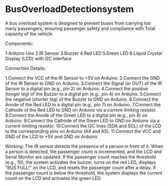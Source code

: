# BusOverloadDetectionsystem
 A bus overload system is designed to prevent buses from carrying too many passengers, ensuring passenger safety and compliance with Total capacity of the vehicle

Components:

1.Arduino Uno
2.IR Sensor
3.Buzzer
4.Red LED
5.Green LED
6.Liquid Crystal Display (LCD) with I2C interface 

Connection Details:

1.Connect the VCC of the IR Sensor to +5V on Arduino.
2.Connect the GND of the IR Sensor to GND on Arduino.
3.Connect the Signal (or OUT) of the IR Sensor to a digital pin (e.g., pin 2) on Arduino.
4.Connect the positive (longer leg) of the Buzzer to a digital pin (e.g., pin 4) on Arduino.
5.Connect the negative (shorter leg) of the Buzzer to GND on Arduino.
6.Connect the Anode of the Red LED to a digital pin (e.g., pin 7) on Arduino.
7.Connect the Cathode of the Red LED to GND on Arduino via a current-limiting resistor.
8.Connect the Anode of the Green LED to a digital pin (e.g., pin 8) on Arduino.
9.Connect the Cathode of the Green LED to GND on Arduino via a current-limiting resistor.
10.Connect the I2C lines (SDA and SCL) of the LCD to the corresponding pins on Arduino (A4 and A5).
11.Connect the VCC and GND of the LCD to +5V and GND on Arduino.

Working:
The IR sensor detects the presence of a person in front of it.
When a person is detected, the passenger count is incremented, and the LCD and Serial Monitor are updated.
If the passenger count reaches the threshold (e.g., 10), the system activates the buzzer, turns on the red LED, displays "BUS FULL!" on the LCD, and resets the passenger count after a delay.
If the passenger count is below the threshold, the system displays the current count on the LCD and activates the green LED.
